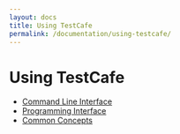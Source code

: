 ```yaml
---
layout: docs
title: Using TestCafe
permalink: /documentation/using-testcafe/
---
```

# Using TestCafe

* [Command Line Interface](.)
* [Programming Interface](/testcafe/documentation/using-testcafe/programming-interface)
* [Common Concepts](/testcafe/documentation/using-testcafe/common-concepts)